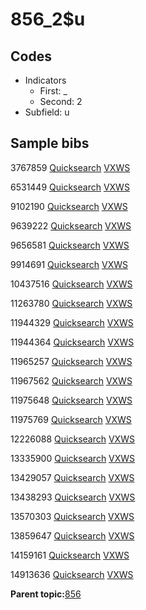 # 856\_2$u

## Codes

-   Indicators
    -   First: \_
    -   Second: 2
-   Subfield: u

## Sample bibs

3767859 [Quicksearch](https://search.library.yale.edu/catalog/3767859) [VXWS](http://prodorbis.library.yale.edu:7014/vxws/GetHoldingsService?bibId=3767859)

6531449 [Quicksearch](https://search.library.yale.edu/catalog/6531449) [VXWS](http://prodorbis.library.yale.edu:7014/vxws/GetHoldingsService?bibId=6531449)

9102190 [Quicksearch](https://search.library.yale.edu/catalog/9102190) [VXWS](http://prodorbis.library.yale.edu:7014/vxws/GetHoldingsService?bibId=9102190)

9639222 [Quicksearch](https://search.library.yale.edu/catalog/9639222) [VXWS](http://prodorbis.library.yale.edu:7014/vxws/GetHoldingsService?bibId=9639222)

9656581 [Quicksearch](https://search.library.yale.edu/catalog/9656581) [VXWS](http://prodorbis.library.yale.edu:7014/vxws/GetHoldingsService?bibId=9656581)

9914691 [Quicksearch](https://search.library.yale.edu/catalog/9914691) [VXWS](http://prodorbis.library.yale.edu:7014/vxws/GetHoldingsService?bibId=9914691)

10437516 [Quicksearch](https://search.library.yale.edu/catalog/10437516) [VXWS](http://prodorbis.library.yale.edu:7014/vxws/GetHoldingsService?bibId=10437516)

11263780 [Quicksearch](https://search.library.yale.edu/catalog/11263780) [VXWS](http://prodorbis.library.yale.edu:7014/vxws/GetHoldingsService?bibId=11263780)

11944329 [Quicksearch](https://search.library.yale.edu/catalog/11944329) [VXWS](http://prodorbis.library.yale.edu:7014/vxws/GetHoldingsService?bibId=11944329)

11944364 [Quicksearch](https://search.library.yale.edu/catalog/11944364) [VXWS](http://prodorbis.library.yale.edu:7014/vxws/GetHoldingsService?bibId=11944364)

11965257 [Quicksearch](https://search.library.yale.edu/catalog/11965257) [VXWS](http://prodorbis.library.yale.edu:7014/vxws/GetHoldingsService?bibId=11965257)

11967562 [Quicksearch](https://search.library.yale.edu/catalog/11967562) [VXWS](http://prodorbis.library.yale.edu:7014/vxws/GetHoldingsService?bibId=11967562)

11975648 [Quicksearch](https://search.library.yale.edu/catalog/11975648) [VXWS](http://prodorbis.library.yale.edu:7014/vxws/GetHoldingsService?bibId=11975648)

11975769 [Quicksearch](https://search.library.yale.edu/catalog/11975769) [VXWS](http://prodorbis.library.yale.edu:7014/vxws/GetHoldingsService?bibId=11975769)

12226088 [Quicksearch](https://search.library.yale.edu/catalog/12226088) [VXWS](http://prodorbis.library.yale.edu:7014/vxws/GetHoldingsService?bibId=12226088)

13335900 [Quicksearch](https://search.library.yale.edu/catalog/13335900) [VXWS](http://prodorbis.library.yale.edu:7014/vxws/GetHoldingsService?bibId=13335900)

13429057 [Quicksearch](https://search.library.yale.edu/catalog/13429057) [VXWS](http://prodorbis.library.yale.edu:7014/vxws/GetHoldingsService?bibId=13429057)

13438293 [Quicksearch](https://search.library.yale.edu/catalog/13438293) [VXWS](http://prodorbis.library.yale.edu:7014/vxws/GetHoldingsService?bibId=13438293)

13570303 [Quicksearch](https://search.library.yale.edu/catalog/13570303) [VXWS](http://prodorbis.library.yale.edu:7014/vxws/GetHoldingsService?bibId=13570303)

13859647 [Quicksearch](https://search.library.yale.edu/catalog/13859647) [VXWS](http://prodorbis.library.yale.edu:7014/vxws/GetHoldingsService?bibId=13859647)

14159161 [Quicksearch](https://search.library.yale.edu/catalog/14159161) [VXWS](http://prodorbis.library.yale.edu:7014/vxws/GetHoldingsService?bibId=14159161)

14913636 [Quicksearch](https://search.library.yale.edu/catalog/14913636) [VXWS](http://prodorbis.library.yale.edu:7014/vxws/GetHoldingsService?bibId=14913636)

**Parent topic:**[856](../../tags/856/856.md)

